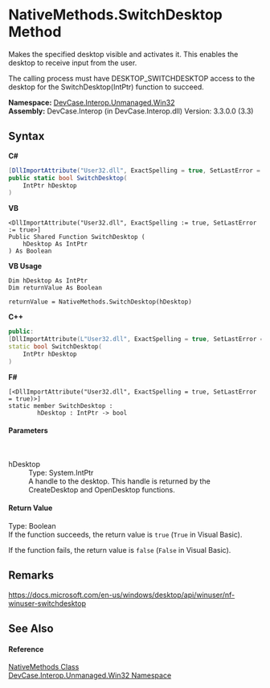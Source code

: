 # NativeMethods.SwitchDesktop Method 
 

Makes the specified desktop visible and activates it. This enables the desktop to receive input from the user. 

 The calling process must have DESKTOP_SWITCHDESKTOP access to the desktop for the SwitchDesktop(IntPtr) function to succeed.

**Namespace:**&nbsp;<a href="N_DevCase_Interop_Unmanaged_Win32">DevCase.Interop.Unmanaged.Win32</a><br />**Assembly:**&nbsp;DevCase.Interop (in DevCase.Interop.dll) Version: 3.3.0.0 (3.3)

## Syntax

**C#**<br />
``` C#
[DllImportAttribute("User32.dll", ExactSpelling = true, SetLastError = true)]
public static bool SwitchDesktop(
	IntPtr hDesktop
)
```

**VB**<br />
``` VB
<DllImportAttribute("User32.dll", ExactSpelling := true, SetLastError := true>]
Public Shared Function SwitchDesktop ( 
	hDesktop As IntPtr
) As Boolean
```

**VB Usage**<br />
``` VB Usage
Dim hDesktop As IntPtr
Dim returnValue As Boolean

returnValue = NativeMethods.SwitchDesktop(hDesktop)
```

**C++**<br />
``` C++
public:
[DllImportAttribute(L"User32.dll", ExactSpelling = true, SetLastError = true)]
static bool SwitchDesktop(
	IntPtr hDesktop
)
```

**F#**<br />
``` F#
[<DllImportAttribute("User32.dll", ExactSpelling = true, SetLastError = true)>]
static member SwitchDesktop : 
        hDesktop : IntPtr -> bool 

```


#### Parameters
&nbsp;<dl><dt>hDesktop</dt><dd>Type: System.IntPtr<br />A handle to the desktop. This handle is returned by the CreateDesktop and OpenDesktop functions.</dd></dl>

#### Return Value
Type: Boolean<br />If the function succeeds, the return value is `true` (`True` in Visual Basic). 

 If the function fails, the return value is `false` (`False` in Visual Basic).

## Remarks
<a href="https://docs.microsoft.com/en-us/windows/desktop/api/winuser/nf-winuser-switchdesktop" target="_blank">https://docs.microsoft.com/en-us/windows/desktop/api/winuser/nf-winuser-switchdesktop</a>

## See Also


#### Reference
<a href="T_DevCase_Interop_Unmanaged_Win32_NativeMethods">NativeMethods Class</a><br /><a href="N_DevCase_Interop_Unmanaged_Win32">DevCase.Interop.Unmanaged.Win32 Namespace</a><br />